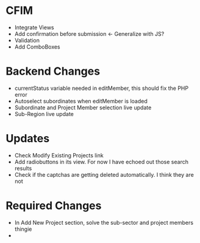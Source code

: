 CFIM
====

- Integrate Views
- Add confirmation before submission <- Generalize with JS?
- Validation
- Add ComboBoxes

Backend Changes
===============

- currentStatus variable needed in editMember, this should fix the PHP error
- Autoselect subordinates when editMember is loaded
- Subordinate and Project Member selection live update
- Sub-Region live update


Updates
=======

- Check Modify Existing Projects link
- Add radiobuttons in its view. For now I have echoed out those search results
- Check if the captchas are getting deleted automatically. I think they are not

Required Changes
================

- In Add New Project section, solve the sub-sector and project members thingie
- 